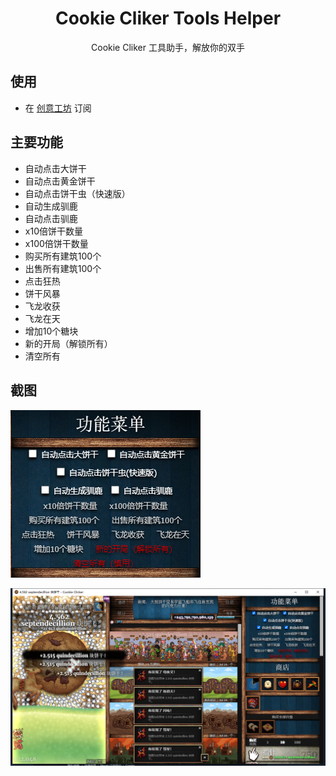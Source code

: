 <h1 align="center">
    Cookie Cliker Tools Helper
</h1>
<p align="center">
    Cookie Cliker 工具助手，解放你的双手
</p>


## 使用

- 在 [创意工坊](https://steamcommunity.com/sharedfiles/filedetails/?id=2863733453) 订阅

## 主要功能

- 自动点击大饼干
- 自动点击黄金饼干
- 自动点击饼干虫（快速版）
- 自动生成驯鹿
- 自动点击驯鹿
- x10倍饼干数量
- x100倍饼干数量
- 购买所有建筑100个
- 出售所有建筑100个
- 点击狂热
- 饼干风暴
- 飞龙收获
- 飞龙在天
- 增加10个糖块
- 新的开局（解锁所有）
- 清空所有

## 截图

![截图1](截图1.png "截图1")
  

![截图2](截图2.png "截图2")
